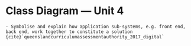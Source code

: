 # Class Diagram &mdash; Unit 4

```{admonition} Unit 4 subject matter covered:
- Symbolise and explain how application sub-systems, e.g. front end, back end, work together to constitute a solution
{cite}`queenslandcurriculumassessmentauthority_2017_digital`
```